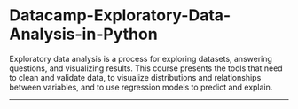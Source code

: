 # Datacamp-Exploratory-Data-Analysis-in-Python
 Exploratory data analysis is a process for exploring datasets, answering questions, and visualizing results.  This course presents the tools that need to clean and validate data, to visualize distributions and relationships between variables, and to use regression models to predict and explain.

---


